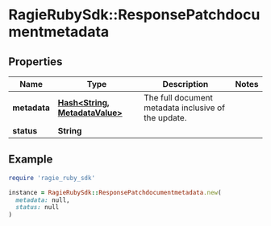 # RagieRubySdk::ResponsePatchdocumentmetadata

## Properties

| Name | Type | Description | Notes |
| ---- | ---- | ----------- | ----- |
| **metadata** | [**Hash&lt;String, MetadataValue&gt;**](MetadataValue.md) | The full document metadata inclusive of the update. |  |
| **status** | **String** |  |  |

## Example

```ruby
require 'ragie_ruby_sdk'

instance = RagieRubySdk::ResponsePatchdocumentmetadata.new(
  metadata: null,
  status: null
)
```

